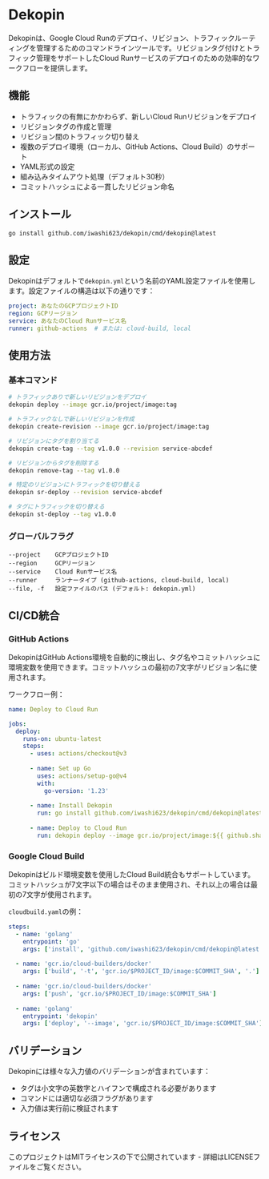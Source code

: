 # Dekopin

Dekopinは、Google Cloud Runのデプロイ、リビジョン、トラフィックルーティングを管理するためのコマンドラインツールです。リビジョンタグ付けとトラフィック管理をサポートしたCloud Runサービスのデプロイのための効率的なワークフローを提供します。

## 機能

- トラフィックの有無にかかわらず、新しいCloud Runリビジョンをデプロイ
- リビジョンタグの作成と管理
- リビジョン間のトラフィック切り替え
- 複数のデプロイ環境（ローカル、GitHub Actions、Cloud Build）のサポート
- YAML形式の設定
- 組み込みタイムアウト処理（デフォルト30秒）
- コミットハッシュによる一貫したリビジョン命名

## インストール

```bash
go install github.com/iwashi623/dekopin/cmd/dekopin@latest
```

## 設定

Dekopinはデフォルトで`dekopin.yml`という名前のYAML設定ファイルを使用します。設定ファイルの構造は以下の通りです：

```yaml
project: あなたのGCPプロジェクトID
region: GCPリージョン
service: あなたのCloud Runサービス名
runner: github-actions  # または: cloud-build, local
```

## 使用方法

### 基本コマンド

```bash
# トラフィックありで新しいリビジョンをデプロイ
dekopin deploy --image gcr.io/project/image:tag

# トラフィックなしで新しいリビジョンを作成
dekopin create-revision --image gcr.io/project/image:tag

# リビジョンにタグを割り当てる
dekopin create-tag --tag v1.0.0 --revision service-abcdef

# リビジョンからタグを削除する
dekopin remove-tag --tag v1.0.0

# 特定のリビジョンにトラフィックを切り替える
dekopin sr-deploy --revision service-abcdef

# タグにトラフィックを切り替える
dekopin st-deploy --tag v1.0.0
```

### グローバルフラグ

```
--project    GCPプロジェクトID
--region     GCPリージョン
--service    Cloud Runサービス名
--runner     ランナータイプ (github-actions, cloud-build, local)
--file, -f   設定ファイルのパス (デフォルト: dekopin.yml)
```

## CI/CD統合

### GitHub Actions

DekopinはGitHub Actions環境を自動的に検出し、タグ名やコミットハッシュに環境変数を使用できます。コミットハッシュの最初の7文字がリビジョン名に使用されます。

ワークフロー例：

```yaml
name: Deploy to Cloud Run

jobs:
  deploy:
    runs-on: ubuntu-latest
    steps:
      - uses: actions/checkout@v3
      
      - name: Set up Go
        uses: actions/setup-go@v4
        with:
          go-version: '1.23'
          
      - name: Install Dekopin
        run: go install github.com/iwashi623/dekopin/cmd/dekopin@latest
        
      - name: Deploy to Cloud Run
        run: dekopin deploy --image gcr.io/project/image:${{ github.sha }}
```

### Google Cloud Build

Dekopinはビルド環境変数を使用したCloud Build統合もサポートしています。コミットハッシュが7文字以下の場合はそのまま使用され、それ以上の場合は最初の7文字が使用されます。

`cloudbuild.yaml`の例：

```yaml
steps:
  - name: 'golang'
    entrypoint: 'go'
    args: ['install', 'github.com/iwashi623/dekopin/cmd/dekopin@latest']
  
  - name: 'gcr.io/cloud-builders/docker'
    args: ['build', '-t', 'gcr.io/$PROJECT_ID/image:$COMMIT_SHA', '.']
  
  - name: 'gcr.io/cloud-builders/docker'
    args: ['push', 'gcr.io/$PROJECT_ID/image:$COMMIT_SHA']
  
  - name: 'golang'
    entrypoint: 'dekopin'
    args: ['deploy', '--image', 'gcr.io/$PROJECT_ID/image:$COMMIT_SHA']
```

## バリデーション

Dekopinには様々な入力値のバリデーションが含まれています：

- タグは小文字の英数字とハイフンで構成される必要があります
- コマンドには適切な必須フラグがあります
- 入力値は実行前に検証されます

## ライセンス

このプロジェクトはMITライセンスの下で公開されています - 詳細はLICENSEファイルをご覧ください。 
